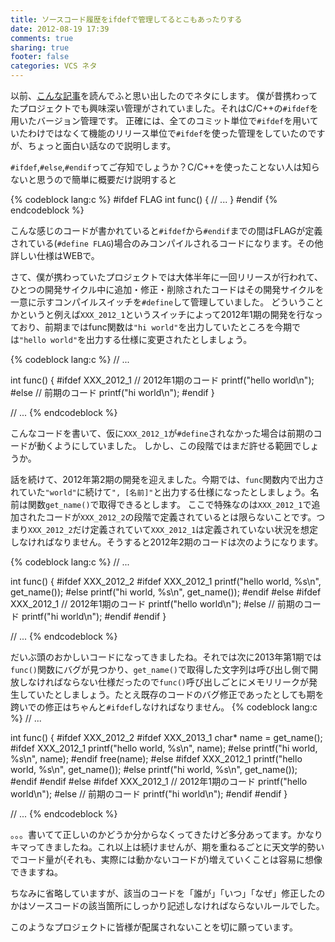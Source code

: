 ```yaml
---
title: ソースコード履歴をifdefで管理してるとこもあったりする
date: 2012-08-19 17:39
comments: true
sharing: true
footer: false
categories: VCS ネタ
---
```


以前、[こんな記事][1]を読んでふと思い出したのでネタにします。
僕が昔携わってたプロジェクトでも興味深い管理がされていました。それはC/C++の`#ifdef`を用いたバージョン管理です。
正確には、全てのコミット単位で`#ifdef`を用いていたわけではなくて機能のリリース単位で`#ifdef`を使った管理をしていたのですが、ちょっと面白い話なので説明します。

[1]: http://d.hatena.ne.jp/irof/20120815/p1

`#ifdef`,`#else`,`#endif`ってご存知でしょうか？C/C++を使ったことない人は知らないと思うので簡単に概要だけ説明すると

{% codeblock lang:c %}
#ifdef FLAG
int func() {
    // ...
}
#endif
{% endcodeblock %}

こんな感じのコードが書かれていると`#ifdef`から`#endif`までの間はFLAGが定義されている(`#define FLAG`)場合のみコンパイルされるコードになります。その他詳しい仕様はWEBで。

さて、僕が携わっていたプロジェクトでは大体半年に一回リリースが行われて、ひとつの開発サイクル中に追加・修正・削除されたコードはその開発サイクルを一意に示すコンパイルスイッチを`#define`して管理していました。
どういうことかというと例えば`XXX_2012_1`というスイッチによって2012年1期の開発を行なっており、前期まではfunc関数は`"hi world"`を出力していたところを今期では`"hello world"`を出力する仕様に変更されたとしましょう。

{% codeblock lang:c %}
// ...

int func() {
#ifdef XXX_2012_1
    // 2012年1期のコード
    printf("hello world\n");
#else
    // 前期のコード
    printf("hi world\n");
#endif
}

// ...
{% endcodeblock %}

こんなコードを書いて、仮に`XXX_2012_1`が`#define`されなかった場合は前期のコードが動くようにしていました。
しかし、この段階ではまだ許せる範囲でしょうか。

話を続けて、2012年第2期の開発を迎えました。今期では、`func`関数内で出力されていた`"world"`に続けて`", [名前]"`と出力する仕様になったとしましょう。名前は関数`get_name()`で取得できるとします。
ここで特殊なのは`XXX_2012_1`で追加されたコードが`XXX_2012_2`の段階で定義されているとは限らないことです。つまり`XXX_2012_2`だけ定義されていて`XXX_2012_1`は定義されていない状況を想定しなければなりません。そうすると2012年2期のコードは次のようになります。

{% codeblock lang:c %}
// ...

int func() {
#ifdef XXX_2012_2
#ifdef XXX_2012_1
    printf("hello world, %s\n", get_name());
#else
    printf("hi world, %s\n", get_name());
#endif
#else
#ifdef XXX_2012_1
    // 2012年1期のコード
    printf("hello world\n");
#else
    // 前期のコード
    printf("hi world\n");
#endif
#endif
}

// ...
{% endcodeblock %}

だいぶ頭のおかしいコードになってきましたね。それでは次に2013年第1期では`func()`関数にバグが見つかり、`get_name()`で取得した文字列は呼び出し側で開放しなければならない仕様だったので`func()`呼び出しごとにメモリリークが発生していたとしましょう。たとえ既存のコードのバグ修正であったとしても期を跨いでの修正はちゃんと`#ifdef`しなければなりません。
{% codeblock lang:c %}
// ...

int func() {
#ifdef XXX_2012_2
#ifdef XXX_2013_1
    char* name = get_name();
#ifdef XXX_2012_1
    printf("hello world, %s\n", name);
#else
    printf("hi world, %s\n", name);
#endif
    free(name);
#else
#ifdef XXX_2012_1
    printf("hello world, %s\n", get_name());
#else
    printf("hi world, %s\n", get_name());
#endif
#endif
#else
#ifdef XXX_2012_1
    // 2012年1期のコード
    printf("hello world\n");
#else
    // 前期のコード
    printf("hi world\n");
#endif
#endif
}

// ...
{% endcodeblock %}

。。。書いてて正しいのかどうか分からなくってきたけど多分あってます。かなりキマってきましたね。これ以上は続けませんが、期を重ねるごとに天文学的勢いでコード量が(それも、実際には動かないコードが)増えていくことは容易に想像できますね。

ちなみに省略していますが、該当のコードを「誰が」「いつ」「なぜ」修正したのかはソースコードの該当箇所にしっかり記述しなければならないルールでした。

このようなプロジェクトに皆様が配属されないことを切に願っています。
